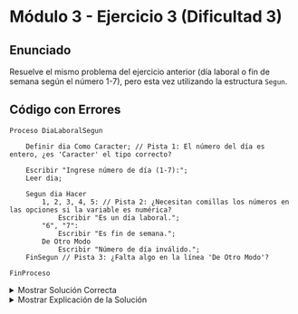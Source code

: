 # Módulo 3 - Ejercicio 3 (Dificultad 3)

## Enunciado
Resuelve el mismo problema del ejercicio anterior (día laboral o fin de semana según el número 1-7), pero esta vez utilizando la estructura `Segun`.

## Código con Errores
```pseudocode
Proceso DiaLaboralSegun

    Definir dia Como Caracter; // Pista 1: El número del día es entero, ¿es 'Caracter' el tipo correcto?

    Escribir "Ingrese número de día (1-7):";
    Leer dia;

    Segun dia Hacer
        1, 2, 3, 4, 5: // Pista 2: ¿Necesitan comillas los números en las opciones si la variable es numérica?
            Escribir "Es un día laboral.";
        "6", "7":
            Escribir "Es fin de semana.";
        De Otro Modo
            Escribir "Número de día inválido.";
    FinSegun // Pista 3: ¿Falta algo en la línea 'De Otro Modo'?

FinProceso
```

<details><summary>Mostrar Solución Correcta</summary>

## Solución Correcta
```pseudocode
Proceso DiaLaboralSegun_Solucion

    Definir dia Como Entero; // Corregido: El día es un número Entero.

    Escribir "Ingrese número de día (1-7):";
    Leer dia;

    Segun dia Hacer
        1, 2, 3, 4, 5: // Corregido: Sin comillas para opciones numéricas.
            Escribir "Es un día laboral.";
        6, 7: // Corregido: Sin comillas para opciones numéricas.
            Escribir "Es fin de semana.";
        De Otro Modo: // Corregido: Añadir dos puntos ':' al final.
            Escribir "Número de día inválido.";
    FinSegun

FinProceso
```

</details><details><summary>Mostrar Explicación de la Solución</summary>

## Explicación de la Solución
1.  La variable `dia` almacena un número entero (1 a 7), por lo que su tipo debe ser `Entero`, no `Caracter`.
2.  Cuando la variable evaluada en `Segun` es numérica (`Entero` o `Real`), las opciones (`1, 2, 3...`) también deben ser valores numéricos literales, sin comillas. Las comillas se usan si la variable fuera `Caracter` y las opciones fueran texto.
3.  La cláusula `De Otro Modo` dentro de un `Segun` debe terminar con dos puntos (`:`), igual que las otras opciones. Faltaban los dos puntos.

</details>
